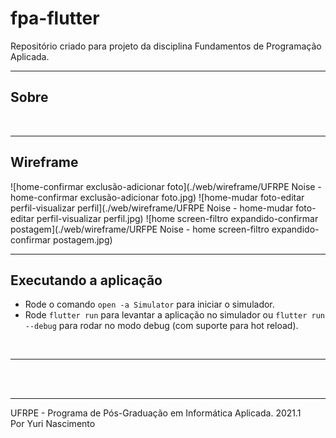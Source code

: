 # fpa-flutter

Repositório criado para projeto da disciplina Fundamentos de Programação Aplicada.
<br><hr>
## Sobre
<br><hr>

## Wireframe
![home-confirmar exclusão-adicionar foto](./web/wireframe/UFRPE Noise - home-confirmar exclusão-adicionar foto.jpg)
![home-mudar foto-editar perfil-visualizar perfil](./web/wireframe/UFRPE Noise - home-mudar foto-editar perfil-visualizar perfil.jpg)
![home screen-filtro expandido-confirmar postagem](./web/wireframe/URFPE Noise - home screen-filtro expandido-confirmar postagem.jpg)
<br><hr>
## Executando a aplicação
- Rode o comando ```open -a Simulator``` para iniciar o simulador.
- Rode ```flutter run``` para levantar a aplicação no simulador ou ```flutter run --debug``` para rodar no modo debug (com suporte para hot reload).

<br><hr>

<br><br><hr>
UFRPE - Programa de Pós-Graduação em Informática Aplicada. 2021.1
<br>
Por Yuri Nascimento
